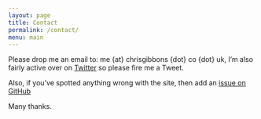 ```yaml
---
layout: page
title: Contact
permalink: /contact/
menu: main
---
```


Please drop me an email to: me {at} chrisgibbons {dot} co {dot} uk, I&rsquo;m also fairly active over on [Twitter](http://twitter.com/jibubo) so please fire me a Tweet.

Also, if you&rsquo;ve spotted anything wrong with the site, then add an [issue on GitHub](https://github.com/point12/point12.github.io/issues)

Many thanks.
